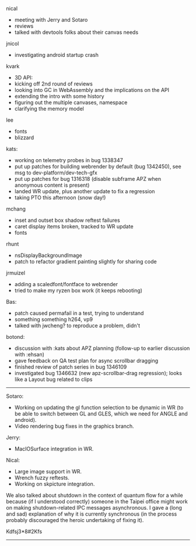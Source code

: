 nical
* meeting with Jerry and Sotaro
* reviews
* talked with devtools folks about their canvas needs



jnicol
* investigating android startup crash



kvark
* 3D API:
* kicking off 2nd round of reviews
* looking into GC in WebAssembly and the implications on the API
* extending the intro with some history
* figuring out the multiple canvases, namespace
* clarifying the memory model



lee
* fonts
* blizzard



kats:
* working on telemetry probes in bug 1338347
* put up patches for building webrender by default (bug 1342450), see msg to dev-platform/dev-tech-gfx
* put up patches for bug 1316318 (disable subframe APZ when anonymous content is present)
* landed WR update, plus another update to fix a regression
* taking PTO this afternoon (snow day!)



mchang
* inset and outset box shadow reftest failures
* caret display items broken, tracked to WR update
* fonts



rhunt
* nsDisplayBackgroundImage
* patch to refactor gradient painting slightly for sharing code



jrmuizel
* adding a scaledfont/fontface to webrender
* tried to make my ryzen box work (it keeps rebooting)



Bas:
* patch caused permafail in a test, trying to understand
* something something h264, vp9
* talked with jwcheng? to reproduce a problem, didn't



botond:
* discussion with :kats about APZ planning (follow-up to earlier discussion with :ehsan) 
* gave feedback on QA test plan for async scrollbar dragging 
* finished review of patch series in bug 1346109 
* investigated bug 1346632 (new apz-scrollbar-drag regression); looks like a Layout bug related to clips



________________




Sotaro:
* Working on updating the gl function selection to be dynamic in WR (to be able to switch between GL and GLES, which we need for ANGLE and android).
* Video rendering bug fixes in the graphics branch.

Jerry:
* MacIOSurface integration in WR.

Nical:
* Large image support in WR.
* Wrench fuzzy reftests.
* Working on skpicture integration.



We also talked about shutdown in the context of quantum flow for a while because (if I understood correctly) someone in the Taipei office might work on making shutdown-related IPC messages asynchronous. I gave a (long and sad) explanation of why it is currently synchronous (in the process probably discouraged the heroic undertaking of fixing it).


Kdfsj3*8#2Kfs
________________


